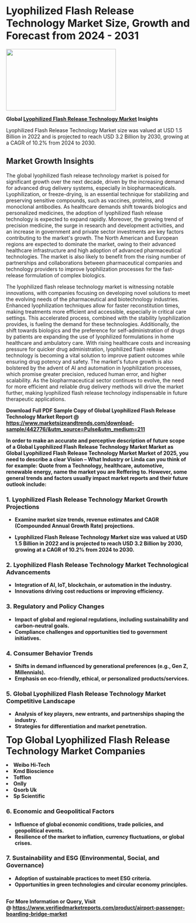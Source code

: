 <H1>Lyophilized Flash Release Technology Market Size, Growth and Forecast from 2024 - 2031</H1><img class="aligncenter size-medium wp-image-584254" src="https://thirdeyenews.in/wp-content/uploads/2024/09/Global-Market-Research-300x168.jpeg" alt="" width="300" height="168" /><p><strong>Global&nbsp;<a href="https://www.marketsizeandtrends.com/download-sample/442776/&amp;utm_source=Pulse&amp;utm_medium=211">Lyophilized Flash Release Technology Market</a> Insights</strong></p><p>Lyophilized Flash Release Technology Market size was valued at USD 1.5 Billion in 2022 and is projected to reach USD 3.2 Billion by 2030, growing at a CAGR of 10.2% from 2024 to 2030.</p><p><h2>Market Growth Insights</h2> <p>The global lyophilized flash release technology market is poised for significant growth over the next decade, driven by the increasing demand for advanced drug delivery systems, especially in biopharmaceuticals. Lyophilization, or freeze-drying, is an essential technique for stabilizing and preserving sensitive compounds, such as vaccines, proteins, and monoclonal antibodies. As healthcare demands shift towards biologics and personalized medicines, the adoption of lyophilized flash release technology is expected to expand rapidly. Moreover, the growing trend of precision medicine, the surge in research and development activities, and an increase in government and private sector investments are key factors contributing to the market's growth. The North American and European regions are expected to dominate the market, owing to their advanced healthcare infrastructure and high adoption of advanced pharmaceutical technologies. The market is also likely to benefit from the rising number of partnerships and collaborations between pharmaceutical companies and technology providers to improve lyophilization processes for the fast-release formulation of complex biologics.</p> <p><strong></strong></p> <p>The lyophilized flash release technology market is witnessing notable innovations, with companies focusing on developing novel solutions to meet the evolving needs of the pharmaceutical and biotechnology industries. Enhanced lyophilization techniques allow for faster reconstitution times, making treatments more efficient and accessible, especially in critical care settings. This accelerated process, combined with the stability lyophilization provides, is fueling the demand for these technologies. Additionally, the shift towards biologics and the preference for self-administration of drugs by patients are expanding the use of lyophilized formulations in home healthcare and ambulatory care. With rising healthcare costs and increasing pressure for quicker drug administration, lyophilized flash release technology is becoming a vital solution to improve patient outcomes while ensuring drug potency and safety. The market's future growth is also bolstered by the advent of AI and automation in lyophilization processes, which promise greater precision, reduced human error, and higher scalability. As the biopharmaceutical sector continues to evolve, the need for more efficient and reliable drug delivery methods will drive the market further, making lyophilized flash release technology indispensable in future therapeutic applications.</p> <p><strong></p><p><span class=""><strong>Download Full PDF Sample Copy of Global Lyophilized Flash Release Technology Market Report</strong> @ <a href="https://www.marketsizeandtrends.com/download-sample/442776/&amp;utm_source=Pulse&amp;utm_medium=211" target="_blank">https://www.marketsizeandtrends.com/download-sample/442776/&amp;utm_source=Pulse&amp;utm_medium=211</a></span></p><p>In order to make an accurate and perceptive description of future scope of a Global&nbsp;Lyophilized Flash Release Technology Market Market as Global&nbsp;Lyophilized Flash Release Technology Market Market of 2025, you need to describe a clear Vision &ndash; What Industry or Linda can you think of for example: Quote from a Technology, healthcare, automotive, renewable energy, name the market you are Reffering to. However, some general trends and factors usually impact market reports and their future outlook include:</p><h3>1.&nbsp;<strong>Lyophilized Flash Release Technology Market Growth Projections</strong></h3><ul><li>Examine market size trends, revenue estimates and CAGR (Compounded Annual Growth Rate) projections.</li><li><p>Lyophilized Flash Release Technology Market size was valued at USD 1.5 Billion in 2022 and is projected to reach USD 3.2 Billion by 2030, growing at a CAGR of 10.2% from 2024 to 2030.</p></li></ul><h3>2.&nbsp;<strong>Lyophilized Flash Release Technology Market Technological Advancements</strong></h3><ul><li>Integration of AI, IoT, blockchain, or automation in the industry.</li><li>Innovations driving cost reductions or improving efficiency.</li></ul><h3>3.&nbsp;<strong>Regulatory and Policy Changes</strong></h3><ul><li>Impact of global and regional regulations, including sustainability and carbon-neutral goals.</li><li>Compliance challenges and opportunities tied to government initiatives.</li></ul><h3>4.&nbsp;<strong>Consumer Behavior Trends</strong></h3><ul><li>Shifts in demand influenced by generational preferences (e.g., Gen Z, Millennials).</li><li>Emphasis on eco-friendly, ethical, or personalized products/services.</li></ul><h3>5.&nbsp;<strong>Global Lyophilized Flash Release Technology Market Competitive Landscape</strong></h3><ul><li>Analysis of key players, new entrants, and partnerships shaping the industry.</li><li>Strategies for differentiation and market penetration.</li></ul><p data-pm-slice="1 1 []"><span style="color: inherit; font-family: inherit; font-size: 25px;">Top Global Lyophilized Flash Release Technology Market Companies</span></p><div class="" data-test-id=""><p><li>Weibo Hi-Tech</li><li> Kmd Bioscience</li><li> Tofflon</li><li> Onlly</li><li> Qsorb Uk</li><li> Sp Scientific</li></p></div><h3>6.&nbsp;<strong>Economic and Geopolitical Factors</strong></h3><ul><li>Influence of global economic conditions, trade policies, and geopolitical events.</li><li>Resilience of the market to inflation, currency fluctuations, or global crises.</li></ul><h3>7.&nbsp;<strong>Sustainability and ESG (Environmental, Social, and Governance)</strong></h3><ul><li>Adoption of sustainable practices to meet ESG criteria.</li><li>Opportunities in green technologies and circular economy principles.</li></ul><h2><strong style="font-size: 14px;">For More Information or Query, Visit @&nbsp;</strong><a style="background-color: #ffffff; font-size: 14px;" href="https://www.marketsizeandtrends.com/report/lyophilized-flash-release-technology-market/" target="_blank">https://www.verifiedmarketreports.com/product/airport-passenger-boarding-bridge-market</a></h2>

